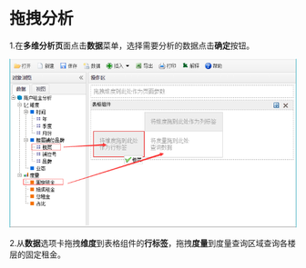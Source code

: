 # 拖拽分析

1.在**多维分析页**面点击**数据**菜单，选择需要分析的数据点击**确定**按钮。

![](/assets/import19.png)

2.从**数据**选项卡拖拽**维度**到表格组件的**行标签**，拖拽**度量**到度量查询区域查询各楼层的固定租金。


